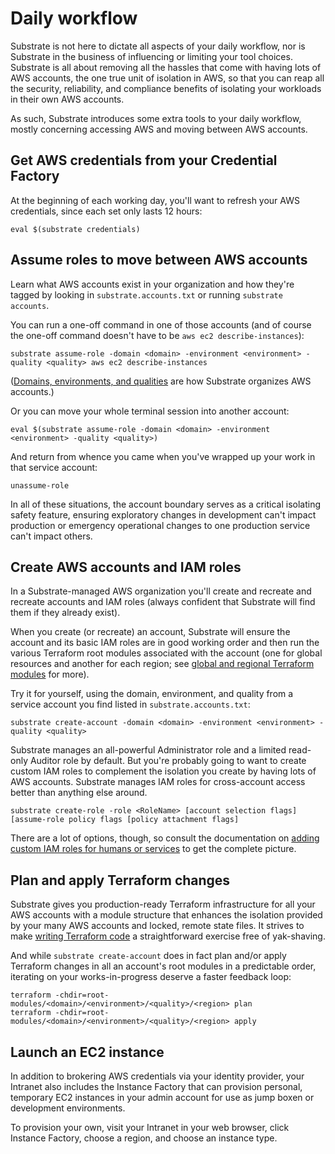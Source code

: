 # Daily workflow

Substrate is not here to dictate all aspects of your daily workflow, nor is Substrate in the business of influencing or limiting your tool choices. Substrate is all about removing all the hassles that come with having lots of AWS accounts, the one true unit of isolation in AWS, so that you can reap all the security, reliability, and compliance benefits of isolating your workloads in their own AWS accounts.

As such, Substrate introduces some extra tools to your daily workflow, mostly concerning accessing AWS and moving between AWS accounts.

## Get AWS credentials from your Credential Factory

At the beginning of each working day, you'll want to refresh your AWS credentials, since each set only lasts 12 hours:

```shell-session
eval $(substrate credentials)
```

## Assume roles to move between AWS accounts

Learn what AWS accounts exist in your organization and how they're tagged by looking in `substrate.accounts.txt` or running `substrate accounts`.

You can run a one-off command in one of those accounts (and of course the one-off command doesn't have to be `aws ec2 describe-instances`):

```shell-session
substrate assume-role -domain <domain> -environment <environment> -quality <quality> aws ec2 describe-instances
```

([Domains, environments, and qualities](../ref/domains-environments-qualities.md) are how Substrate organizes AWS accounts.)

Or you can move your whole terminal session into another account:

```shell-session
eval $(substrate assume-role -domain <domain> -environment <environment> -quality <quality>)
```

And return from whence you came when you've wrapped up your work in that service account:

```shell-session
unassume-role
```

In all of these situations, the account boundary serves as a critical isolating safety feature, ensuring exploratory changes in development can't impact production or emergency operational changes to one production service can't impact others.

## Create AWS accounts and IAM roles

In a Substrate-managed AWS organization you'll create and recreate and recreate accounts and IAM roles (always confident that Substrate will find them if they already exist).

When you create (or recreate) an account, Substrate will ensure the account and its basic IAM roles are in good working order and then run the various Terraform root modules associated with the account (one for global resources and another for each region; see [global and regional Terraform modules](https://github.com/src-bin/substrate-manual/blob/main/use/ref/global-and-regional-terraform-modules.md) for more).

Try it for yourself, using the domain, environment, and quality from a service account you find listed in `substrate.accounts.txt`:

```shell-session
substrate create-account -domain <domain> -environment <environment> -quality <quality>
```

Substrate manages an all-powerful Administrator role and a limited read-only Auditor role by default. But you're probably going to want to create custom IAM roles to complement the isolation you create by having lots of AWS accounts. Substrate manages IAM roles for cross-account access better than anything else around.

```shell-session
substrate create-role -role <RoleName> [account selection flags] [assume-role policy flags [policy attachment flags]
```

There are a lot of options, though, so consult the documentation on [adding custom IAM roles for humans or services](https://github.com/src-bin/substrate-manual/blob/main/use/mgmt/custom-iam-roles.md) to get the complete picture.

## Plan and apply Terraform changes

Substrate gives you production-ready Terraform infrastructure for all your AWS accounts with a module structure that enhances the isolation provided by your many AWS accounts and locked, remote state files. It strives to make [writing Terraform code](https://github.com/src-bin/substrate-manual/blob/main/use/mgmt/writing-terraform-code.md) a straightforward exercise free of yak-shaving.

And while `substrate create-account` does in fact plan and/or apply Terraform changes in all an account's root modules in a predictable order, iterating on your works-in-progress deserve a faster feedback loop:

```shell-session
terraform -chdir=root-modules/<domain>/<environment>/<quality>/<region> plan
terraform -chdir=root-modules/<domain>/<environment>/<quality>/<region> apply
```

## Launch an EC2 instance

In addition to brokering AWS credentials via your identity provider, your Intranet also includes the Instance Factory that can provision personal, temporary EC2 instances in your admin account for use as jump boxen or development environments.

To provision your own, visit your Intranet in your web browser, click Instance Factory, choose a region, and choose an instance type.
